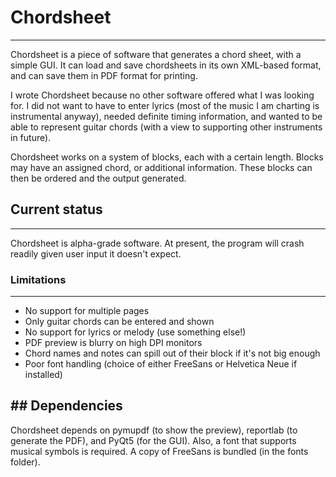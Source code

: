 # Chordsheet
---

Chordsheet is a piece of software that generates a chord sheet, with a simple GUI.
It can load and save chordsheets in its own XML-based format, and can save them in PDF format for printing.

I wrote Chordsheet because no other software offered what I was looking for. I did not want to have to enter lyrics (most of the music I am charting is instrumental anyway), needed definite timing information, and wanted to be able to represent guitar chords (with a view to supporting other instruments in future).

Chordsheet works on a system of blocks, each with a certain length. Blocks may have an assigned chord, or additional information. These blocks can then be ordered and the output generated. 

## Current status
---

Chordsheet is alpha-grade software. At present, the program will crash readily given user input it doesn't expect. 
### Limitations
---
- No support for multiple pages
- Only guitar chords can be entered and shown
- No support for lyrics or melody (use something else!)
- PDF preview is blurry on high DPI monitors
- Chord names and notes can spill out of their block if it's not big enough
- Poor font handling (choice of either FreeSans or Helvetica Neue if installed)

## Dependencies
---
Chordsheet depends on pymupdf (to show the preview), reportlab (to generate the PDF), and PyQt5 (for the GUI).
Also, a font that supports musical symbols is required. A copy of FreeSans is bundled (in the fonts folder).